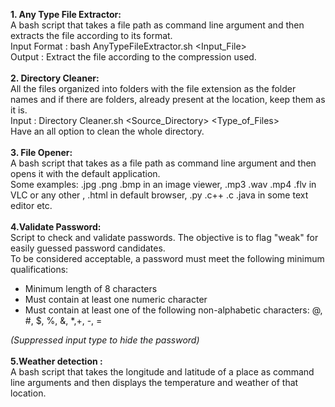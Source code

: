 <b> 1. Any Type File Extractor:</b><br>
A bash script that takes a file path as command line argument and then
extracts the file according to its format.<br>Input Format : bash AnyTypeFileExtractor.sh <Input_File>
<br>Output : Extract the file according to the compression used.<br>
<br><b> 2. Directory Cleaner: </b><br>
All the files organized into folders with the file extension as the folder
names and if there are folders, already present at the location, keep them as it is.
<br>Input : Directory Cleaner.sh <Source_Directory> <Type_of_Files><br> Have an all option to clean the whole directory.
<br><br>
<b>3. File Opener:</b><br>A bash script that takes as a file path as command line argument and then
opens it with the default application.<br>Some examples: 
.jpg .png .bmp in an image viewer, .mp3 .wav .mp4 .flv in VLC or any other
, .html in default browser, .py .c++ .c .java in some text editor etc.<br><br>
<b>4.Validate Password:</b>
<br>Script to check and validate passwords. The objective is to flag "weak" for
easily guessed password candidates.<br>To be considered acceptable, a
password
must meet the following minimum qualifications:
- Minimum length of 8 characters
- Must contain at least one numeric character
- Must contain at least one of the following non-alphabetic characters: @, #, $,
%, &, *,+, -, =

<i>(Suppressed input type to hide the password)</i><br><br>
<b>5.Weather detection :</b><br>
A bash script that takes the longitude and latitude of a place as command
line arguments and then displays the temperature and weather of that location.

